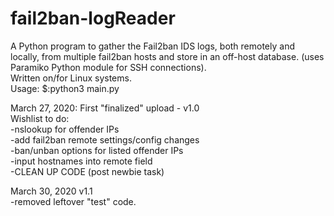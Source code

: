 # fail2ban-logReader
A Python program to gather the Fail2ban IDS logs, both remotely and locally, from multiple fail2ban hosts and store in an off-host database. (uses Paramiko Python module for SSH connections).  
Written on/for Linux systems.  
Usage: $:python3 main.py  
  
March 27, 2020: First "finalized" upload - v1.0  
  Wishlist to do:  
  -nslookup for offender IPs  
  -add fail2ban remote settings/config changes  
  -ban/unban options for listed offender IPs  
  -input hostnames into remote field  
  -CLEAN UP CODE (post newbie task)  
                
 March 30, 2020 v1.1   
 -removed leftover "test" code.

